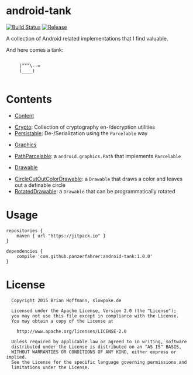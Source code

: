 android-tank
============
[![Build Status](https://travis-ci.org/panzerfahrer/android-tank.svg?branch=master)](https://travis-ci.org/panzerfahrer/android-tank) [![Release](https://img.shields.io/github/tag/panzerfahrer/android-tank.svg?label=maven)](https://jitpack.io/#panzerfahrer/android-tank/v1.0.0)


A collection of Android related implementations that I find valuable.


And here comes a tank:

```
      ___
     |"""\--=
     (____)
  
```


Contents
=========

* [Content](de/slowpoke/androidtank/content)
 - [Crypto](de/slowpoke/androidtank/content/Crypto.java): Collection of cryptography en-/decryption utilities
 - [Persistable](de/slowpoke/androidtank/content/Persistable.java): De-/Serialization using the `Parcelable` way
* [Graphics](de/slowpoke/androidtank/graphics)
 - [PathParcelable](de/slowpoke/androidtank/graphics/PathParcelable.java): a `android.graphics.Path` that implements `Parcelable`
* [Drawable](de/slowpoke/androidtank/graphics/drawable)
 - [CircleCutOutColorDrawable](de/slowpoke/androidtank/graphics/drawable/CircleCutOutColorDrawable.java): a `Drawable` that draws a color and leaves out a definable circle
 - [RotatedDrawable](de/slowpoke/androidtank/graphics/drawable/RotatedDrawable.java): a `Drawable` that can be programmatically rotated
  

Usage
======

    repositories {
        maven { url "https://jitpack.io" }
    }
    
    dependencies {
        compile 'com.github.panzerfahrer:android-tank:1.0.0'
    }

License
=======

```
  Copyright 2015 Brian Hoffmann, slowpoke.de

  Licensed under the Apache License, Version 2.0 (the "License");
  you may not use this file except in compliance with the License.
  You may obtain a copy of the License at

    http://www.apache.org/licenses/LICENSE-2.0
 
  Unless required by applicable law or agreed to in writing, software
  distributed under the License is distributed on an "AS IS" BASIS,
  WITHOUT WARRANTIES OR CONDITIONS OF ANY KIND, either express or implied.
  See the License for the specific language governing permissions and
  limitations under the License.
```

